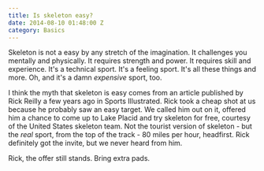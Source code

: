```yaml
---
title: Is skeleton easy?
date: 2014-08-10 01:48:00 Z
category: Basics
---
```


Skeleton is not a easy by any stretch of the imagination. It challenges you mentally and physically. It requires strength and power. It requires skill and experience. It's a technical sport. It's a feeling sport. It's all these things and more. Oh, and it's a damn *expensive* sport, too.

I think the myth that skeleton is easy comes from an article published by Rick Reilly a few years ago in Sports Illustrated. Rick took a cheap shot at us because he probably saw an easy target. We called him out on it, offered him a chance to come up to Lake Placid and try skeleton for free, courtesy of the United States skeleton team. Not the tourist version of skeleton - but the *real* sport, from the top of the track - 80 miles per hour, headfirst. Rick definitely got the invite, but we never heard from him.

Rick, the offer still stands. Bring extra pads.
